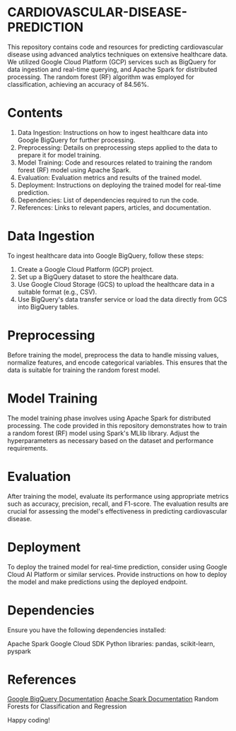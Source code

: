 # CARDIOVASCULAR-DISEASE-PREDICTION

This repository contains code and resources for predicting cardiovascular disease using advanced analytics techniques on extensive healthcare data. We utilized Google Cloud Platform (GCP) services such as BigQuery for data ingestion and real-time querying, and Apache Spark for distributed processing. The random forest (RF) algorithm was employed for classification, achieving an accuracy of 84.56%.

# Contents
1. Data Ingestion: Instructions on how to ingest healthcare data into Google BigQuery for further processing.
2. Preprocessing: Details on preprocessing steps applied to the data to prepare it for model training.
3. Model Training: Code and resources related to training the random forest (RF) model using Apache Spark.
4. Evaluation: Evaluation metrics and results of the trained model.
5. Deployment: Instructions on deploying the trained model for real-time prediction.
6. Dependencies: List of dependencies required to run the code.
7. References: Links to relevant papers, articles, and documentation.

# Data Ingestion
To ingest healthcare data into Google BigQuery, follow these steps:

1. Create a Google Cloud Platform (GCP) project.
2. Set up a BigQuery dataset to store the healthcare data.
3. Use Google Cloud Storage (GCS) to upload the healthcare data in a suitable format (e.g., CSV).
4. Use BigQuery's data transfer service or load the data directly from GCS into BigQuery tables.

# Preprocessing
Before training the model, preprocess the data to handle missing values, normalize features, and encode categorical variables. This ensures that the data is suitable for training the random forest model.

# Model Training
The model training phase involves using Apache Spark for distributed processing. The code provided in this repository demonstrates how to train a random forest (RF) model using Spark's MLlib library. Adjust the hyperparameters as necessary based on the dataset and performance requirements.

# Evaluation
After training the model, evaluate its performance using appropriate metrics such as accuracy, precision, recall, and F1-score. The evaluation results are crucial for assessing the model's effectiveness in predicting cardiovascular disease.

# Deployment
To deploy the trained model for real-time prediction, consider using Google Cloud AI Platform or similar services. Provide instructions on how to deploy the model and make predictions using the deployed endpoint.

# Dependencies
Ensure you have the following dependencies installed:

Apache Spark
Google Cloud SDK
Python libraries: pandas, scikit-learn, pyspark

# References
[Google BigQuery Documentation](https://cloud.google.com/bigquery)
[Apache Spark Documentation](https://spark.apache.org/docs/latest/)
Random Forests for Classification and Regression

 
 Happy coding!

